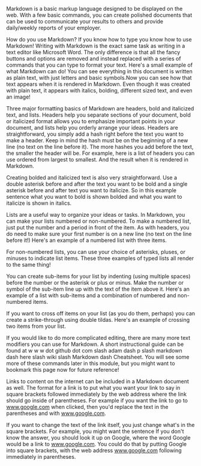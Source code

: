 Markdown is a basic markup language designed to be displayed on the web.  With a few basic commands, you can create polished documents that can be used to communicate your results to others and provide daily/weekly reports of your employer.

How do you use Markdown? If you know how to type you know how to use Markdown! Writing with Markdown is the exact same task as writing in a text editor like Microsoft Word. The only difference is that all the fancy buttons and options are removed and instead replaced with a series of commands that you can type to format your text.  Here's a small example of what Markdown can do!  You can see everything in this document is written as plain text, with just letters and basic symbols.Now you can see how that text appears when it is rendered in Markdown.  Even though it was created with plain text, it appears with italics, bolding, different sized text, and even an image!

Three major formatting basics of Markdown are headers, bold and italicized text, and lists. Headers help you separate sections of your document, bold or italicized format allows you to emphasize important points in your document, and lists help you orderly arrange your ideas.  Headers are straightforward, you simply add a hash right before the text you want to make a header. Keep in mind the hash must be on the beginning of a new line (no text on the line before it). The more hashes you add before the text, the smaller the header will be. For example, here is a list of headers you can use ordered from largest to smallest.  And the result when it is rendered in Markdown.

Creating bolded and italicized text is also very straightforward.  Use a double asterisk before and after the text you want to be bold and a single asterisk before and after text you want to italicize.  So in this example sentence what you want to bold is shown bolded and what you want to italicize is shown in italics.

Lists are a useful way to organize your ideas or tasks.  In Markdown, you can make your lists numbered or non-numbered.  To make a numbered list, just put the number and a period in front of the item.  As with headers, you do need to make sure your first number is on a new line (no text on the line before it!)  Here's an example of a numbered list with three items.

For non-numbered lists, you can use your choice of asterisks, pluses, or minuses to indicate list items.  These three examples of typed lists all render to the same thing!

You can create sub-items for your list by indenting (using multiple spaces) before the number or the asterisk or plus or minus.  Make the number or symbol of the sub-item line up with the text of the item above it.  Here's an example of a list with sub-items and a combination of numbered and non-numbered items.

If you want to cross off items on your list (as you do them, perhaps) you can create a strike-through using double tildas.  Here's an example of crossing two items from your list.

If you would like to do more complicated editing, there are many more text modifiers you can use for Markdown. A short instructional guide can be found at w w w dot github dot com slash adam dash p slash markdown dash here slash wiki slash Markdown dash Cheatsheet.  You will see some more of these commands later in this module, but you might want to bookmark this page now for future reference!

Links to content on the internet can be included in a Markdown document as well.  The format for a link is to put what you want your link to say in square brackets followed immediately by the web address where the link should go inside of parentheses.  For example if you want the link to go to www.google.com when clicked, then you'd replace the text in the parentheses and with www.google.com.

If you want to change the text of the link itself, you just change what's in the square brackets.  For example, you might want the sentence If you don't know the answer, you should look it up on Google, where the word Google would be a link to www.google.com.  You could do that by putting Google into square brackets, with the web address www.google.com following immediately in parentheses.

